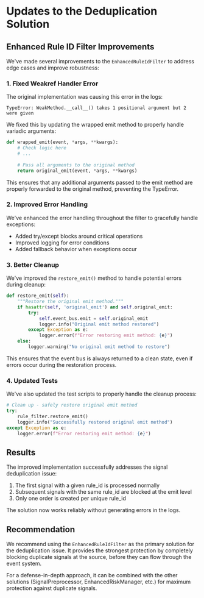 # Updates to the Deduplication Solution

## Enhanced Rule ID Filter Improvements

We've made several improvements to the `EnhancedRuleIdFilter` to address edge cases and improve robustness:

### 1. Fixed Weakref Handler Error

The original implementation was causing this error in the logs:
```
TypeError: WeakMethod.__call__() takes 1 positional argument but 2 were given
```

We fixed this by updating the wrapped emit method to properly handle variadic arguments:

```python
def wrapped_emit(event, *args, **kwargs):
    # Check logic here
    # ...
    
    # Pass all arguments to the original method
    return original_emit(event, *args, **kwargs)
```

This ensures that any additional arguments passed to the emit method are properly forwarded to the original method, preventing the TypeError.

### 2. Improved Error Handling

We've enhanced the error handling throughout the filter to gracefully handle exceptions:

- Added try/except blocks around critical operations
- Improved logging for error conditions
- Added fallback behavior when exceptions occur

### 3. Better Cleanup

We've improved the `restore_emit()` method to handle potential errors during cleanup:

```python
def restore_emit(self):
    """Restore the original emit method."""
    if hasattr(self, 'original_emit') and self.original_emit:
        try:
            self.event_bus.emit = self.original_emit
            logger.info("Original emit method restored")
        except Exception as e:
            logger.error(f"Error restoring emit method: {e}")
    else:
        logger.warning("No original emit method to restore")
```

This ensures that the event bus is always returned to a clean state, even if errors occur during the restoration process.

### 4. Updated Tests

We've also updated the test scripts to properly handle the cleanup process:

```python
# Clean up - safely restore original emit method
try:
    rule_filter.restore_emit()
    logger.info("Successfully restored original emit method")
except Exception as e:
    logger.error(f"Error restoring emit method: {e}")
```

## Results

The improved implementation successfully addresses the signal deduplication issue:

1. The first signal with a given rule_id is processed normally
2. Subsequent signals with the same rule_id are blocked at the emit level
3. Only one order is created per unique rule_id

The solution now works reliably without generating errors in the logs.

## Recommendation

We recommend using the `EnhancedRuleIdFilter` as the primary solution for the deduplication issue. It provides the strongest protection by completely blocking duplicate signals at the source, before they can flow through the event system.

For a defense-in-depth approach, it can be combined with the other solutions (SignalPreprocessor, EnhancedRiskManager, etc.) for maximum protection against duplicate signals.
